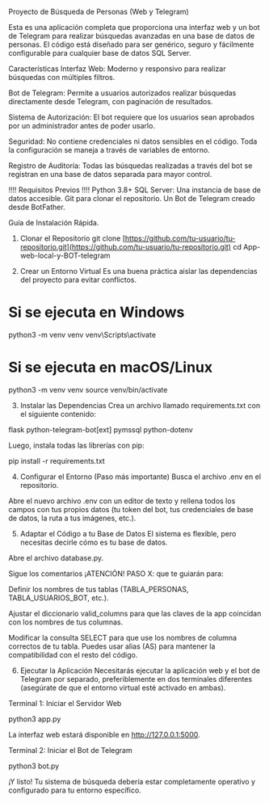 Proyecto de Búsqueda de Personas (Web y Telegram)

Esta es una aplicación completa que proporciona una interfaz web y un bot de Telegram para realizar búsquedas avanzadas en una base de datos de personas. El código está diseñado para ser genérico, seguro y fácilmente configurable para cualquier base de datos SQL Server.


Características
Interfaz Web: Moderno y responsivo para realizar búsquedas con múltiples filtros.

Bot de Telegram: Permite a usuarios autorizados realizar búsquedas directamente desde Telegram, con paginación de resultados.

Sistema de Autorización: El bot requiere que los usuarios sean aprobados por un administrador antes de poder usarlo.

Seguridad: No contiene credenciales ni datos sensibles en el código. Toda la configuración se maneja a través de variables de entorno.

Registro de Auditoría: Todas las búsquedas realizadas a través del bot se registran en una base de datos separada para mayor control.


!!!!    Requisitos Previos    !!!!
Python 3.8+
SQL Server: Una instancia de base de datos accesible.
Git para clonar el repositorio.
Un Bot de Telegram creado desde BotFather.

Guía de Instalación Rápida.
1. Clonar el Repositorio
git clone [https://github.com/tu-usuario/tu-repositorio.git](https://github.com/tu-usuario/tu-repositorio.git)
cd App-web-local-y-BOT-telegram

2. Crear un Entorno Virtual
Es una buena práctica aislar las dependencias del proyecto para evitar conflictos.

# Si se ejecuta en Windows
python3 -m venv venv
venv\Scripts\activate

# Si se ejecuta en macOS/Linux
python3 -m venv venv
source venv/bin/activate

3. Instalar las Dependencias
Crea un archivo llamado requirements.txt con el siguiente contenido:

flask
python-telegram-bot[ext]
pymssql
python-dotenv

Luego, instala todas las librerías con pip:

pip install -r requirements.txt

4. Configurar el Entorno (Paso más importante)
Busca el archivo .env en el repositorio.

Abre el nuevo archivo .env con un editor de texto y rellena todos los campos con tus propios datos (tu token del bot, tus credenciales de base de datos, la ruta a tus imágenes, etc.).

5. Adaptar el Código a tu Base de Datos
El sistema es flexible, pero necesitas decirle cómo es tu base de datos.

Abre el archivo database.py.

Sigue los comentarios ¡ATENCIÓN! PASO X: que te guiarán para:

Definir los nombres de tus tablas (TABLA_PERSONAS, TABLA_USUARIOS_BOT, etc.).

Ajustar el diccionario valid_columns para que las claves de la app coincidan con los nombres de tus columnas.

Modificar la consulta SELECT para que use los nombres de columna correctos de tu tabla. Puedes usar alias (AS) para mantener la compatibilidad con el resto del código.

6. Ejecutar la Aplicación
Necesitarás ejecutar la aplicación web y el bot de Telegram por separado, preferiblemente en dos terminales diferentes (asegúrate de que el entorno virtual esté activado en ambas).

Terminal 1: Iniciar el Servidor Web

python3 app.py

La interfaz web estará disponible en http://127.0.0.1:5000.

Terminal 2: Iniciar el Bot de Telegram

python3 bot.py

¡Y listo! Tu sistema de búsqueda debería estar completamente operativo y configurado para tu entorno específico.
